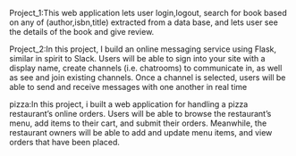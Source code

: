 Project_1:This web application lets user login,logout, search for book based on any of (author,isbn,title) extracted from a data base,
and lets user see the details of the book and give review.

Project_2:In this project, I build an online messaging service using Flask, similar in spirit to Slack. Users
will be able to sign into your site with a display name, create channels (i.e. chatrooms) to
communicate in, as well as see and join existing channels. Once a channel is selected, users will be
able to send and receive messages with one another in real time

pizza:In this project, i built a web application for handling a pizza restaurant’s online orders. Users
will be able to browse the restaurant’s menu, add items to their cart, and submit their orders.
Meanwhile, the restaurant owners will be able to add and update menu items, and view orders that
have been placed.
